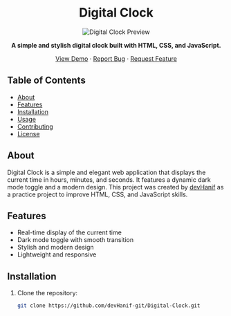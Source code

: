 <h1 align="center">Digital Clock</h1>

<p align="center">
  <img src="./preview.gif" alt="Digital Clock Preview">
</p>

<p align="center">
  <strong>A simple and stylish digital clock built with HTML, CSS, and JavaScript.</strong>
</p>

<p align="center">
  <a href="https://your-live-demo-link.com/">View Demo</a>
  ·
  <a href="https://github.com/devHanif-git/Digital-Clock/issues">Report Bug</a>
  ·
  <a href="https://github.com/devHanif-git/Digital-Clock/issues">Request Feature</a>
</p>

## Table of Contents

- [About](#about)
- [Features](#features)
- [Installation](#installation)
- [Usage](#usage)
- [Contributing](#contributing)
- [License](#license)

## About

Digital Clock is a simple and elegant web application that displays the current time in hours, minutes, and seconds. It features a dynamic dark mode toggle and a modern design. This project was created by [devHanif](https://github.com/devHanif-git) as a practice project to improve HTML, CSS, and JavaScript skills.

## Features

- Real-time display of the current time
- Dark mode toggle with smooth transition
- Stylish and modern design
- Lightweight and responsive

## Installation

1. Clone the repository:

   ```bash
   git clone https://github.com/devHanif-git/Digital-Clock.git
   ```
